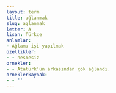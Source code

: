 ```yaml
---
layout: term
title: ağlanmak
slug: aglanmak
letter: A
lisan: Türkçe
anlamlar:
- Ağlama işi yapılmak
ozellikler:
- - nesnesiz
ornekler:
- - Atatürk'ün arkasından çok ağlandı.
orneklerkaynak:
- - ''
---
```

